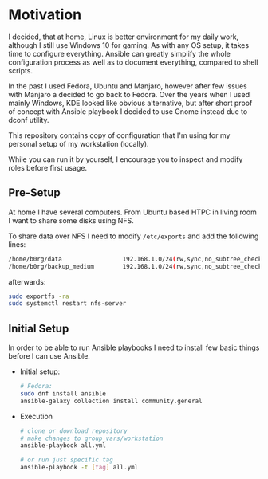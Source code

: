 # Motivation

I decided, that at home, Linux is better environment for my daily work, although I still use Windows 10 for gaming. As with any OS setup, it takes time to configure everything. Ansible can greatly simplify the whole configuration process as well as to document everything, compared to shell scripts.

In the past I used Fedora, Ubuntu and Manjaro, however after few issues with Manjaro a decided to go back to Fedora. Over the years when I used mainly Windows, KDE looked like obvious alternative, but after short proof of concept with Ansible playbook I decided to use Gnome instead due to dconf utility.

This repository contains copy of configuration that I'm using for my personal setup of my workstation (locally).

While you can run it by yourself, I encourage you to inspect and modify roles before first usage.

## Pre-Setup

At home I have several computers. From Ubuntu based HTPC in living room I want to share some disks using NFS.

To share data over NFS I need to modify `/etc/exports` and add the following lines:

```bash
/home/b0rg/data                 192.168.1.0/24(rw,sync,no_subtree_check)
/home/b0rg/backup_medium        192.168.1.0/24(rw,sync,no_subtree_check)
```

afterwards:

```bash
sudo exportfs -ra
sudo systemctl restart nfs-server
```

## Initial Setup

In order to be able to run Ansible playbooks I need to install few basic things before I can use Ansible.

- Initial setup:

    ```bash
    # Fedora:
    sudo dnf install ansible
    ansible-galaxy collection install community.general
    ```

- Execution

    ```bash
    # clone or download repository
    # make changes to group_vars/workstation
    ansible-playbook all.yml

    # or run just specific tag
    ansible-playbook -t [tag] all.yml
    ```
